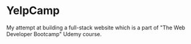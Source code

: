 # YelpCamp
My attempt at building a full-stack website which is a part of "The Web Developer Bootcamp" Udemy course.
